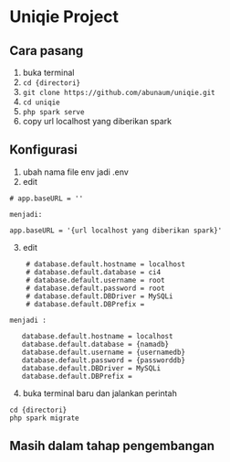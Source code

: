 # Uniqie Project

## Cara pasang

1. buka terminal
2. `cd {directori}`
3. `git clone https://github.com/abunaum/uniqie.git`
4. `cd uniqie`
5. `php spark serve`
6. copy url localhost yang diberikan spark

## Konfigurasi

1. ubah nama file env jadi .env
2. edit

```
# app.baseURL = ''
```

    menjadi:

```
app.baseURL = '{url localhost yang diberikan spark}'
```

3. edit

```
    # database.default.hostname = localhost
    # database.default.database = ci4
    # database.default.username = root
    # database.default.password = root
    # database.default.DBDriver = MySQLi
    # database.default.DBPrefix =
```

    menjadi :

```
   database.default.hostname = localhost
   database.default.database = {namadb}
   database.default.username = {usernamedb}
   database.default.password = {passworddb}
   database.default.DBDriver = MySQLi
   database.default.DBPrefix =
```

4. buka terminal baru dan jalankan perintah

```
cd {directori}
php spark migrate
```

## Masih dalam tahap pengembangan

